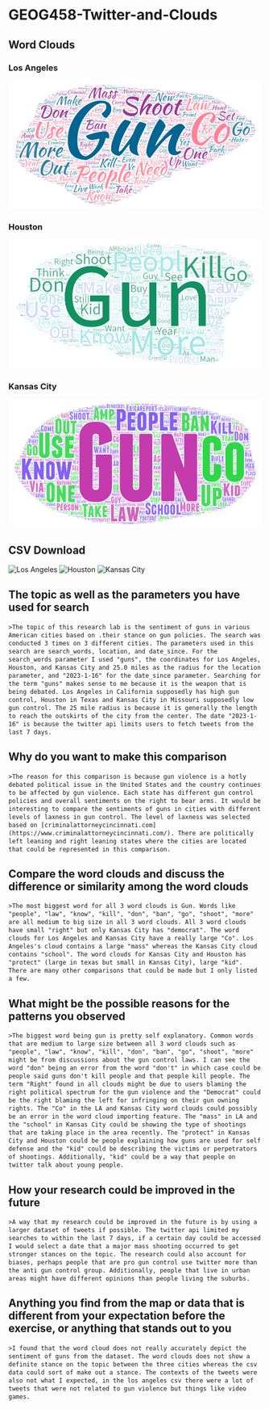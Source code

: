 # GEOG458-Twitter-and-Clouds

## Word Clouds

### Los Angeles

![Los Angeles](https://raw.githubusercontent.com/kyleung1/GEOG458-Twitter-and-Clouds/main/img/Los%20Angeles.png)

### Houston

![Houston](https://raw.githubusercontent.com/kyleung1/GEOG458-Twitter-and-Clouds/main/img/Houston.png)

### Kansas City

![Kansas City](https://raw.githubusercontent.com/kyleung1/GEOG458-Twitter-and-Clouds/main/img/Kansas%20CIty.png)

## CSV Download

![Los Angeles]()
![Houston]()
![Kansas City]()

## The topic as well as the parameters you have used for search

    >The topic of this research lab is the sentiment of guns in various American cities based on .their stance on gun policies. The search was conducted 3 times on 3 different cities. The parameters used in this search are search_words, location, and date_since. For the search_words parameter I used "guns", the coordinates for Los Angeles, Houston, and Kansas City and 25.0 miles as the radius for the location parameter, and "2023-1-16" for the date_since parameter. Searching for the term "guns" makes sense to me because it is the weapon that is being debated. Los Angeles in California supposedly has high gun control, Houston in Texas and Kansas City in Missouri supposedly low gun control. The 25 mile radius is because it is generally the length to reach the outskirts of the city from the center. The date "2023-1-16" is because the twitter api limits users to fetch tweets from the last 7 days.

## Why do you want to make this comparison

    >The reason for this comparison is because gun violence is a hotly debated political issue in the United States and the country continues to be affected by gun violence. Each state has different gun control policies and overall sentiments on the right to bear arms. It would be interesting to compare the sentiments of guns in cities with different levels of laxness in gun control. The level of laxness was selected based on [criminalattorneycincinnati.com](https://www.criminalattorneycincinnati.com/). There are politically left leaning and right leaning states where the cities are located that could be represented in this comparison.

## Compare the word clouds and discuss the difference or similarity among the word clouds

    >The most biggest word for all 3 word clouds is Gun. Words like "people", "law", "know", "kill", "don", "ban", "go", "shoot", "more" are all medium to big size in all 3 word clouds. All 3 word clouds have small "right" but only Kansas City has "democrat". The word clouds for Los Angeles and Kansas City have a really large "Co". Los Angeles's cloud contains a large "mass" whereas the Kansas City cloud contains "school". The word clouds for Kansas City and Houston has "protect" (large in texas but small in Kansas City), large "kid". There are many other comparisons that could be made but I only listed a few.

## What might be the possible reasons for the patterns you observed

    >The biggest word being gun is pretty self explanatory. Common words that are medium to large size between all 3 word clouds such as "people", "law", "know", "kill", "don", "ban", "go", "shoot", "more" might be from discussions about the gun control laws. I can see the word "don" being an error from the word "don't" in which case could be people said guns don't kill people and that people kill people. The term "Right" found in all clouds might be due to users blaming the right political spectrum for the gun violence and the "Democrat" could be the right blaming the left for infringing on their gun owning rights. The "Co" in the LA and Kansas City word clouds could possibly be an error in the word cloud importing feature. The "mass" in LA and the "school" in Kansas City could be showing the type of shootings that are taking place in the area recently. The "protect" in Kansas City and Houston could be people explaining how guns are used for self defense and the "kid" could be describing the victims or perpetrators of shootings. Additionally, "kid" could be a way that people on twitter talk about young people.

## How your research could be improved in the future

    >A way that my research could be improved in the future is by using a larger dataset of tweets if possible. The twitter api limited my searches to within the last 7 days, if a certain day could be accessed I would select a date that a major mass shooting occurred to get stronger stances on the topic. The research could also account for biases, perhaps people that are pro gun control use twitter more than the anti gun control group. Additionally, people that live in urban areas might have different opinions than people living the suburbs.

## Anything you find from the map or data that is different from your expectation before the exercise, or anything that stands out to you

    >I found that the word cloud does not really accurately depict the sentiment of guns from the dataset. The word clouds does not show a definite stance on the topic between the three cities whereas the csv data could sort of make out a stance. The contexts of the tweets were also not what I expected, in the los angeles csv there were a lot of tweets that were not related to gun violence but things like video games.
